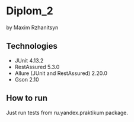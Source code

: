 # Diplom_2
by Maxim Rzhanitsyn
## Technologies
* JUnit 4.13.2
* RestAssured 5.3.0
* Allure (JUnit and RestAssured) 2.20.0
* Gson 2.10
## How to run
Just run tests from ru.yandex.praktikum package.